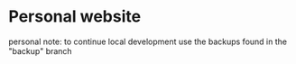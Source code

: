 # Personal website

personal note: to continue local development use the backups found in the "backup" branch
